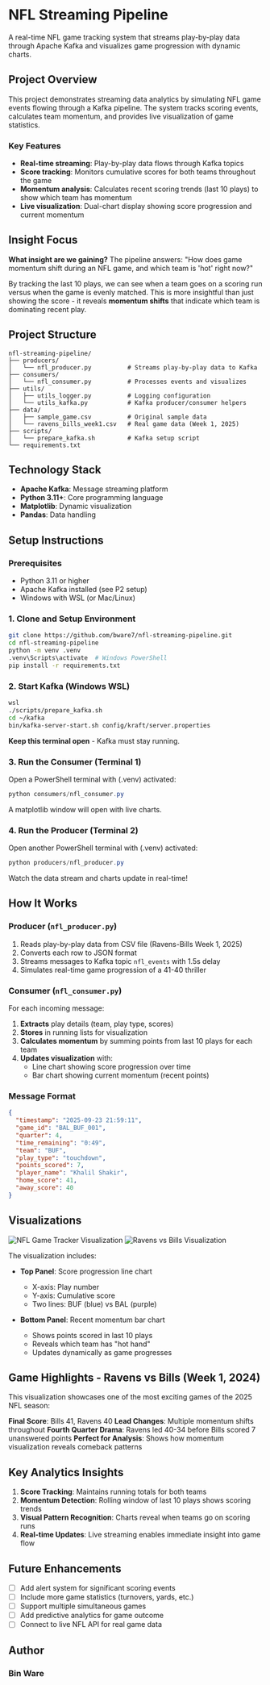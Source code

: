 # NFL Streaming Pipeline

A real-time NFL game tracking system that streams play-by-play data through Apache Kafka and visualizes game progression with dynamic charts.

## Project Overview

This project demonstrates streaming data analytics by simulating NFL game events flowing through a Kafka pipeline. The system tracks scoring events, calculates team momentum, and provides live visualization of game statistics.

### Key Features
- **Real-time streaming**: Play-by-play data flows through Kafka topics
- **Score tracking**: Monitors cumulative scores for both teams throughout the game
- **Momentum analysis**: Calculates recent scoring trends (last 10 plays) to show which team has momentum
- **Live visualization**: Dual-chart display showing score progression and current momentum

## Insight Focus

**What insight are we gaining?** The pipeline answers: "How does game momentum shift during an NFL game, and which team is 'hot' right now?"

By tracking the last 10 plays, we can see when a team goes on a scoring run versus when the game is evenly matched. This is more insightful than just showing the score - it reveals **momentum shifts** that indicate which team is dominating recent play.

## Project Structure

```
nfl-streaming-pipeline/
├── producers/
│   └── nfl_producer.py          # Streams play-by-play data to Kafka
├── consumers/
│   └── nfl_consumer.py          # Processes events and visualizes
├── utils/
│   ├── utils_logger.py          # Logging configuration
│   └── utils_kafka.py           # Kafka producer/consumer helpers
├── data/
│   ├── sample_game.csv          # Original sample data
│   └── ravens_bills_week1.csv   # Real game data (Week 1, 2025)
├── scripts/
│   └── prepare_kafka.sh         # Kafka setup script
└── requirements.txt
```

## Technology Stack
- **Apache Kafka**: Message streaming platform
- **Python 3.11+**: Core programming language
- **Matplotlib**: Dynamic visualization
- **Pandas**: Data handling

## Setup Instructions

### Prerequisites
- Python 3.11 or higher
- Apache Kafka installed (see P2 setup)
- Windows with WSL (or Mac/Linux)

### 1. Clone and Setup Environment
```bash
git clone https://github.com/bware7/nfl-streaming-pipeline.git
cd nfl-streaming-pipeline
python -m venv .venv
.venv\Scripts\activate  # Windows PowerShell
pip install -r requirements.txt
```

### 2. Start Kafka (Windows WSL)
```bash
wsl
./scripts/prepare_kafka.sh
cd ~/kafka
bin/kafka-server-start.sh config/kraft/server.properties
```
**Keep this terminal open** - Kafka must stay running.

### 3. Run the Consumer (Terminal 1)
Open a PowerShell terminal with (.venv) activated:
```powershell
python consumers/nfl_consumer.py
```
A matplotlib window will open with live charts.

### 4. Run the Producer (Terminal 2)
Open another PowerShell terminal with (.venv) activated:
```powershell
python producers/nfl_producer.py
```
Watch the data stream and charts update in real-time!

## How It Works

### Producer (`nfl_producer.py`)
1. Reads play-by-play data from CSV file (Ravens-Bills Week 1, 2025)
2. Converts each row to JSON format
3. Streams messages to Kafka topic `nfl_events` with 1.5s delay
4. Simulates real-time game progression of a 41-40 thriller

### Consumer (`nfl_consumer.py`)
For each incoming message:
1. **Extracts** play details (team, play type, scores)
2. **Stores** in running lists for visualization
3. **Calculates momentum** by summing points from last 10 plays for each team
4. **Updates visualization** with:
   - Line chart showing score progression over time
   - Bar chart showing current momentum (recent points)

### Message Format
```json
{
  "timestamp": "2025-09-23 21:59:11",
  "game_id": "BAL_BUF_001",
  "quarter": 4,
  "time_remaining": "0:49",
  "team": "BUF",
  "play_type": "touchdown",
  "points_scored": 7,
  "player_name": "Khalil Shakir",
  "home_score": 41,
  "away_score": 40
}
```

## Visualizations

![NFL Game Tracker Visualization](images/nfl_visualization.png)
![Ravens vs Bills Visualization](images/Ravens_vs_Bills.png)

The visualization includes:
- **Top Panel**: Score progression line chart
  - X-axis: Play number
  - Y-axis: Cumulative score
  - Two lines: BUF (blue) vs BAL (purple)
  
- **Bottom Panel**: Recent momentum bar chart
  - Shows points scored in last 10 plays
  - Reveals which team has "hot hand"
  - Updates dynamically as game progresses

## Game Highlights - Ravens vs Bills (Week 1, 2024)
This visualization showcases one of the most exciting games of the 2025 NFL season:

**Final Score**: Bills 41, Ravens 40
**Lead Changes**: Multiple momentum shifts throughout
**Fourth Quarter Drama**: Ravens led 40-34 before Bills scored 7 unanswered points
**Perfect for Analysis**: Shows how momentum visualization reveals comeback patterns

## Key Analytics Insights

1. **Score Tracking**: Maintains running totals for both teams
2. **Momentum Detection**: Rolling window of last 10 plays shows scoring trends
3. **Visual Pattern Recognition**: Charts reveal when teams go on scoring runs
4. **Real-time Updates**: Live streaming enables immediate insight into game flow

## Future Enhancements

- [ ] Add alert system for significant scoring events
- [ ] Include more game statistics (turnovers, yards, etc.)
- [ ] Support multiple simultaneous games
- [ ] Add predictive analytics for game outcome
- [ ] Connect to live NFL API for real game data

## Author
### Bin Ware 